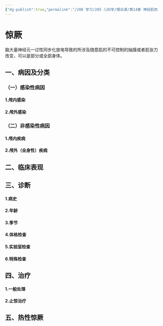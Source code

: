 ```yaml
---
{"dg-publish":true,"permalink":"/200 学习/205 儿科学/理论课/第14章 神经肌肉系统疾病/第3节 惊厥/惊厥/","title":"惊厥","created":"2024-09-05T16:08:34.000+08:00","updated":"2024-09-05T16:23:45.000+08:00"}
---
```


# 惊厥
脑大量神经元一过性同步化放电导致的所涉及随意肌的不可控制的抽搐或者肌张力改变，可以是部分或全部身体。
## 一、病因及分类
### （一）感染性病因
#### 1.颅内感染
#### 2.颅外感染
### （二）非感染性病因
#### 1.颅内疾病
#### 2.颅外（全身性）疾病
## 二、临床表现
## 三、诊断
#### 1.病史
#### 2.年龄
#### 3.季节
#### 4.体格检查
#### 5.实验室检查
#### 6.特殊检查
## 四、治疗
#### 1.一般处理
#### 2.止惊治疗
## 五、热性惊厥